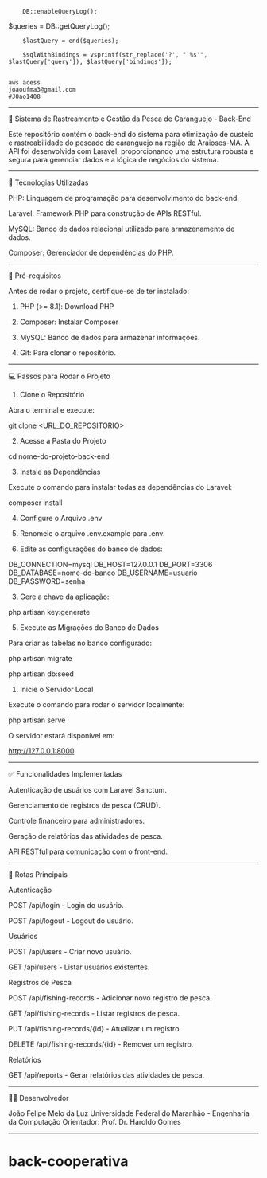 

        DB::enableQueryLog();
 $queries = DB::getQueryLog();
    
        $lastQuery = end($queries);
    
        $sqlWithBindings = vsprintf(str_replace('?', "'%s'", $lastQuery['query']), $lastQuery['bindings']);
    

    aws acess
    joaoufma3@gmail.com
    #JOao1408
---

🦀 Sistema de Rastreamento e Gestão da Pesca de Caranguejo - Back-End

Este repositório contém o back-end do sistema para otimização de custeio e rastreabilidade do pescado de caranguejo na região de Araioses-MA. A API foi desenvolvida com Laravel, proporcionando uma estrutura robusta e segura para gerenciar dados e a lógica de negócios do sistema.


---

🚀 Tecnologias Utilizadas

PHP: Linguagem de programação para desenvolvimento do back-end.

Laravel: Framework PHP para construção de APIs RESTful.

MySQL: Banco de dados relacional utilizado para armazenamento de dados.

Composer: Gerenciador de dependências do PHP.



---

🔧 Pré-requisitos

Antes de rodar o projeto, certifique-se de ter instalado:

1. PHP (>= 8.1): Download PHP


2. Composer: Instalar Composer


3. MySQL: Banco de dados para armazenar informações.


4. Git: Para clonar o repositório.




---

💻 Passos para Rodar o Projeto

1. Clone o Repositório

Abra o terminal e execute:

git clone <URL_DO_REPOSITORIO>

2. Acesse a Pasta do Projeto

cd nome-do-projeto-back-end

3. Instale as Dependências

Execute o comando para instalar todas as dependências do Laravel:

composer install

4. Configure o Arquivo .env

1. Renomeie o arquivo .env.example para .env.


2. Edite as configurações do banco de dados:



DB_CONNECTION=mysql
DB_HOST=127.0.0.1
DB_PORT=3306
DB_DATABASE=nome-do-banco
DB_USERNAME=usuario
DB_PASSWORD=senha

3. Gere a chave da aplicação:



php artisan key:generate

5. Execute as Migrações do Banco de Dados

Para criar as tabelas no banco configurado:

php artisan migrate

php artisan db:seed

1. Inicie o Servidor Local

Execute o comando para rodar o servidor localmente:

php artisan serve

O servidor estará disponível em:

http://127.0.0.1:8000


---

✅ Funcionalidades Implementadas

Autenticação de usuários com Laravel Sanctum.

Gerenciamento de registros de pesca (CRUD).

Controle financeiro para administradores.

Geração de relatórios das atividades de pesca.

API RESTful para comunicação com o front-end.



---

📄 Rotas Principais

Autenticação

POST /api/login - Login do usuário.

POST /api/logout - Logout do usuário.


Usuários

POST /api/users - Criar novo usuário.

GET /api/users - Listar usuários existentes.


Registros de Pesca

POST /api/fishing-records - Adicionar novo registro de pesca.

GET /api/fishing-records - Listar registros de pesca.

PUT /api/fishing-records/{id} - Atualizar um registro.

DELETE /api/fishing-records/{id} - Remover um registro.


Relatórios

GET /api/reports - Gerar relatórios das atividades de pesca.



---

👨‍💻 Desenvolvedor

João Felipe Melo da Luz
Universidade Federal do Maranhão - Engenharia da Computação
Orientador: Prof. Dr. Haroldo Gomes


---


# back-cooperativa

